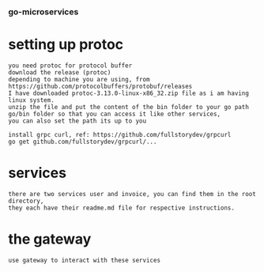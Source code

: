 ### go-microservices


# setting up protoc

    you need protoc for protocol buffer
    download the release (protoc)
    depending to machine you are using, from https://github.com/protocolbuffers/protobuf/releases
    I have downloaded protoc-3.13.0-linux-x86_32.zip file as i am having linux system.
    unzip the file and put the content of the bin folder to your go path go/bin folder so that you can access it like other services,
    you can also set the path its up to you

    install grpc curl, ref: https://github.com/fullstorydev/grpcurl
    go get github.com/fullstorydev/grpcurl/...


# services

    there are two services user and invoice, you can find them in the root directory,
    they each have their readme.md file for respective instructions.


# the gateway

    use gateway to interact with these services
